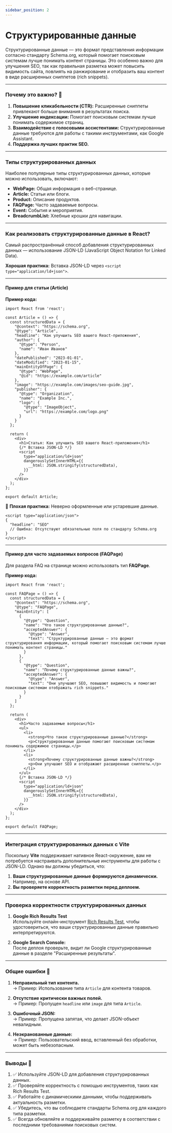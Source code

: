 ```yaml
---
sidebar_position: 2
---
```


# Структурированные данные

Структурированные данные — это формат представления информации согласно стандарту Schema.org, который помогает поисковым системам лучше понимать контент страницы. Это особенно важно для улучшения SEO, так как правильная разметка может повысить видимость сайта, повлиять на ранжирование и отобразить ваш контент в виде расширенных сниппетов (rich snippets).

---

### Почему это важно? 🌟

1. **Повышение кликабельности (CTR):** Расширенные сниппеты привлекают больше внимания в результатах поиска.
2. **Улучшение индексации:** Помогает поисковым системам лучше понимать содержимое страниц.
3. **Взаимодействие с голосовыми ассистентами:** Структурированные данные требуются для работы с такими инструментами, как Google Assistant.
4. **Поддержка лучших практик SEO.**

---

### Типы структурированных данных

Наиболее популярные типы структурированных данных, которые можно использовать, включают:

- **WebPage:** Общая информация о веб-странице.
- **Article:** Статьи или блоги.
- **Product:** Описание продуктов.
- **FAQPage:** Часто задаваемые вопросы.
- **Event:** События и мероприятия.
- **BreadcrumbList:** Хлебные крошки для навигации.

---

### Как реализовать структурированные данные в React?

Самый распространённый способ добавления структурированных данных — использование JSON-LD (JavaScript Object Notation for Linked Data). 

**Хорошая практика:** Вставка JSON-LD через `<script type="application/ld+json">`.

---

#### Пример для статьи (Article)

**Пример кода:**
```tsx
import React from 'react';

const Article = () => {
  const structuredData = {
    "@context": "https://schema.org",
    "@type": "Article",
    "headline": "Как улучшить SEO вашего React-приложения",
    "author": {
      "@type": "Person",
      "name": "Иван Иванов"
    },
    "datePublished": "2023-01-01",
    "dateModified": "2023-01-15",
    "mainEntityOfPage": {
      "@type": "WebPage",
      "@id": "https://example.com/article"
    },
    "image": "https://example.com/images/seo-guide.jpg",
    "publisher": {
      "@type": "Organization",
      "name": "Example Inc.",
      "logo": {
        "@type": "ImageObject",
        "url": "https://example.com/logo.png"
      }
    }
  };

  return (
    <div>
      <h1>Статья: Как улучшить SEO вашего React-приложения</h1>
      {/* Вставка JSON-LD */}
      <script
        type="application/ld+json"
        dangerouslySetInnerHTML={{
          __html: JSON.stringify(structuredData),
        }}
      />
    </div>
  );
};

export default Article;
```

🙅 **Плохая практика:**
Неверно оформленные или устаревшие данные.

```tsx
<script type="application/json">
{
  "headline": "SEO"
  // Ошибка: Отсутствуют обязательные поля по стандарту Schema.org
}
</script>
```

---

#### Пример для часто задаваемых вопросов (FAQPage)

Для раздела FAQ на странице можно использовать тип **FAQPage**.

**Пример кода:**
```tsx
import React from 'react';

const FAQPage = () => {
  const structuredData = {
    "@context": "https://schema.org",
    "@type": "FAQPage",
    "mainEntity": [
      {
        "@type": "Question",
        "name": "Что такое структурированные данные?",
        "acceptedAnswer": {
          "@type": "Answer",
          "text": "Структурированные данные — это формат структурирования информации, который помогает поисковым системам лучше понимать контент страницы."
        }
      },
      {
        "@type": "Question",
        "name": "Почему структурированные данные важны?",
        "acceptedAnswer": {
          "@type": "Answer",
          "text": "Они улучшают SEO, повышают видимость и помогают поисковым системам отображать rich snippets."
        }
      }
    ]
  };

  return (
    <div>
      <h1>Часто задаваемые вопросы</h1>
      <ul>
        <li>
          <strong>Что такое структурированные данные?</strong>
          <p>Структурированные данные помогают поисковым системам понимать содержимое страницы.</p>
        </li>
        <li>
          <strong>Почему структурированные данные важны?</strong>
          <p>Они улучшают SEO и отображают расширенные сниппеты.</p>
        </li>
      </ul>
      {/* Вставка JSON-LD */}
      <script
        type="application/ld+json"
        dangerouslySetInnerHTML={{
          __html: JSON.stringify(structuredData),
        }}
      />
    </div>
  );
};

export default FAQPage;
```

---

### Интеграция структурированных данных с Vite

Поскольку **Vite** поддерживает нативное React-окружение, вам не потребуется настраивать дополнительные инструменты для работы с JSON-LD. Однако вы должны убедиться, что:

1. **Ваши структурированные данные формируются динамически.** Например, на основе API.
2. **Вы проверяете корректность разметки перед деплоем.**

---

### Проверка корректности структурированных данных

1. **Google Rich Results Test**  
   Используйте онлайн-инструмент [Rich Results Test](https://search.google.com/test/rich-results), чтобы удостовериться, что ваши структурированные данные правильно интерпретируются.

2. **Google Search Console:**  
   После деплоя проверьте, видит ли Google структурированные данные в разделе "Расширенные результаты".

---

### Общие ошибки 🚨

1. **Неправильный тип контента.**  
   → Пример: Использование типа `Article` для контента товаров.

2. **Отсутствие критически важных полей.**  
   → Пример: Пропущен `headline` или `image` для типа `Article`.

3. **Ошибочный JSON:**  
   → Пример: Пропущена запятая, что делает JSON-объект невалидным.

4. **Неэкранованные данные:**  
   → Пример: Пользовательский ввод, вставленный без обработки, может быть небезопасным.

---

### Выводы 📌

1. ✅ Используйте JSON-LD для добавления структурированных данных.  
2. ✅ Проверяйте корректность с помощью инструментов, таких как Rich Results Test.  
3. ✅ Работайте с динамическими данными, чтобы поддерживать актуальность разметки.  
4. ✅ Убедитесь, что вы соблюдаете стандарты Schema.org для каждого типа разметки.  
5. ✅ Всегда обновляйте и поддерживайте разметку в соответствии с последними требованиями поисковых систем.
